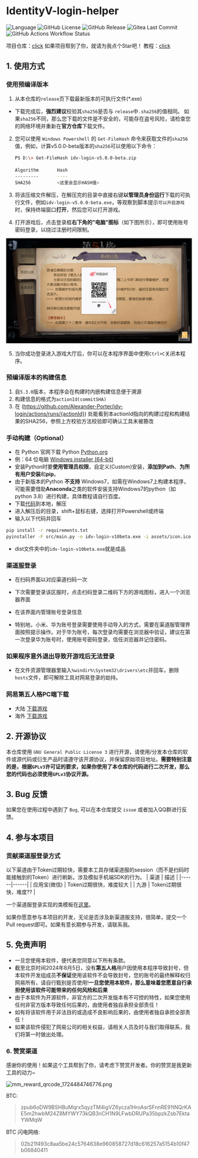 # IdentityV-login-helper
![Language](https://img.shields.io/badge/language-python-blue.svg)
![GitHub License](https://img.shields.io/github/license/Alexander-Porter/idv-login)
![GitHub Release](https://img.shields.io/github/v/release/Alexander-Porter/idv-login)
![Gitea Last Commit](https://img.shields.io/github/commits-since/Alexander-Porter/idv-login/latest)
![GitHub Actions Workflow Status](https://img.shields.io/github/actions/workflow/status/Alexander-Porter/idv-login/build-stable.yaml)


项目仓库：[click](https://github.com/Alexander-Porter/idv-login) 如果项目帮到了你，就请为我点个Star吧！
教程：[click](https://www.yuque.com/keygen/kg2r5k/izpgpf4g3ecqsbf3)

## 1. 使用方式

### 使用预编译版本
1. 从本仓库的``release``页下载最新版本的可执行文件(*.exe)
- 下载完成后，**强烈建议**校验其``sha256``是否与 ``release``中``.sha256``的值相同。
    如果``sha256``不同，那么您下载的文件是不安全的，可能存在盗号风险，请检查您的网络环境并重新在**官方仓库**下载文件。
2. 您可以使用 ``Windows Powershell`` 的 ``Get-FileHash`` 命令来获取文件的``sha256``值，例如，计算v5.0.0-beta版本的`sha256`可以使用以下命令：
    ```bash
    PS D:\> Get-FileHash idv-login-v5.0.0-beta.zip
    
    Algorithm       Hash
    ---------       ----
    SHA256          <这里会显示HASH值>
    ```
3. 将该压缩文件解压，在解压完的目录中直接右键**以管理员身份运行**下载的可执行文件，例如``idv-login-v5.0.0-beta.exe``，等观察到脚本提示``可以开启游戏``时，保持终端窗口**打开**，然后您可以打开游戏。    
   
4. 打开游戏后，点击登录框**右下角的"电脑"图标**（如下图所示），即可使用账号密码登录，以绕过注册时间限制。

![图1](assets/image1.png)

5. 当你成功登录进入游戏大厅后，你可以在本程序界面中使用``Ctrl+C``关闭本程序。

### 预编译版本的构建信息
1. 自`5.3.0`版本，本程序会在构建时内嵌构建信息便于溯源
2. 构建信息的格式为`actionId(commitSHA)`
3. 在 (https://github.com/Alexander-Porter/idv-login/actions/runs/{actionId}) 处能看到本actionId指向的构建过程和构建结果的SHA256，参照上方校验方法校验即可确认工具未被篡改

### 手动构建（Optional）

* 在 Python 官网下载 Python [Python.org](https://www.python.org/downloads/release/python-3123/)
* 例：64 位电脑 [Windows installer (64-bit)](https://www.python.org/ftp/python/3.12.3/python-3.12.3-amd64.exe)
* 安装Python时要**使用管理员权限**，自定义(Custom)安装，**添加到Path**、**为所有用户安装**和**pip**。
* 由于新版本的Python **不支持** Windows7，如需在Windows7上构建本程序，可能需要借助**Anaconda**之类的软件安装支持Windows7的python（如 python 3.8）进行构建，具体教程请自行百度。
* 下载[代码](https://github.com/Alexander-Porter/idv-login/archive/refs/heads/one-key.zip)到本地，解压
* 进入解压后的目录，shift+鼠标右键，选择打开Powershell或终端
* 输入以下代码并回车
```bash
pip install -r requirements.txt
pyinstaller -F src/main.py -n idv-login-v10beta.exe -i assets/icon.ico --version-file assets/version.txt --uac-admin
```
* dist文件夹中的`idv-login-v10beta.exe`就是成品

### 渠道服登录

* 在扫码界面以对应渠道扫码一次
* 下次需要登录该区服时，点击扫码登录二维码下方的游戏图标，进入一个浏览器界面
* 在该界面内管理账号登录信息

* 特别地，小米、华为账号登录需要使用手动导入的方式，需要在渠道服管理界面按照提示操作。对于华为账号，每次登录均需要在浏览器中验证，建议在第一次登录华为账号时，使用账号密码登录，信任浏览器并记住密码。

### 如果程序意外退出导致开游戏后无法登录
* 在文件资源管理器里输入`%windir%\System32\drivers\etc`并回车，删除`hosts`文件，即可解除工具对网易登录的劫持。

### 网易第五人格PC端下载
* 大陆 [下载游戏](https://adl.netease.com/d/g/id5/c/gw?type=pc)
* 海外 [下载游戏](https://h55na.gdl.easebar.com/identityv_setup_release_oversea_0112.exe)


## 2. 开源协议
本仓库使用 ``GNU General Public License 3`` 进行开源，请使用/分发本仓库的软件或源代码或衍生产品时请遵守该开源协议，并保留原始项目地址。**需要特别注意的是，根据``GPLv3``许可证的要求，如果你使用了本仓库的代码进行二次开发，那么您的代码也必须使用`GPLv3`协议开源。**

## 3. Bug 反馈
如果您在使用过程中遇到了 ``Bug``, 可以在本仓库提交 `issue` 或者加入QQ群进行反馈。

## 4. 参与本项目

### 贡献渠道服登录方式
以下渠道由于Token过期较快，需要本工具存储渠道服的session（而不是扫码时能接触到的Token）进行刷新。涉及模拟手机端SDK的行为。
| 渠道 | 描述 |
|------|------|
| 应用宝(微信) | Token过期很快，难度较大 |
| 九游 | Token过期很快，难度?? |

一个渠道服登录实现的类模板在[这里](src/channelHandler/miChannelHandler.py)。

如果你愿意参与本项目的开发，无论是否涉及新渠道服支持，很简单，提交一个Pull request即可。如果有意长期参与开发，请联系我。

## 5. 免责声明
- 一旦您使用本软件，便代表您同意以下所有条款。
- 截至北京时间2024年8月5日，没有**第五人格**用户因使用本程序导致封号，但本软件开发组成员**不保证**使用该软件不会导致封号，您的账号的最终解释权归网易所有，请自行甄别是否使用!**一旦您使用本软件，那么意味着您愿意自行承担使用该软件可能带来的任何风险和后果**
- 由于本软件为开源软件，非官方的二次开发版本有不可控的特性，如果您使用任何非官方版本导致任何后果的，由使用者独自承担全部责任！
- 如有将该软件用于非法目的或造成不良影响后果的，由使用者独自承担全部责任！
- 如果该软件侵犯了网易公司的相关权益，请相关人员及时与我们取得联系，我们将第一时做出处理。

### 6. 赞赏渠道
感谢你的使用！如果这个工具帮到了你，请考虑下赞赏开发者。你的赞赏是我更新工具的动力~

![mm_reward_qrcode_1724484746776.png](https://cdn.nlark.com/yuque/0/2024/png/47802215/1724484775106-ccdb4382-776f-4084-8504-8d2fa50272a9.png#averageHue=%235a5340&clientId=u701fd801-c106-4&from=paste&height=421&id=u5825f50f&originHeight=1190&originWidth=1190&originalType=binary&ratio=1.75&rotation=0&showTitle=false&size=213500&status=done&style=none&taskId=u50885951-155d-4ba0-8e53-dfc47d8a1ba&title=&width=421)

BTC:
> zpub6oDW9BSHBuMqrx5qyzTM4igVZ6ycza1HroAsrSFnnRE91tNQrKAE5m2hwbM24Z8MYWY73kQB3nCH1N9LFwbDRUPa35bpzkZsb7EktaYWMqW

BTC 闪电网络:
> 02b21f493c8aa5be24c5764638e960858727d18c616257a5154b10f47b06840411
